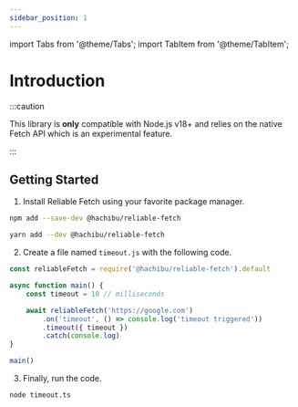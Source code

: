 ```yaml
---
sidebar_position: 1
---
```


import Tabs from '@theme/Tabs';
import TabItem from '@theme/TabItem';

# Introduction

:::caution

This library is **only** compatible with Node.js v18+ and relies on the native Fetch API which is an experimental feature.

:::

## Getting Started

1. Install Reliable Fetch using your favorite package manager.

<Tabs>
<TabItem value="npm" label="npm">

```bash
npm add --save-dev @hachibu/reliable-fetch
```

</TabItem>
<TabItem value="yarn" label="yarn">

```bash
yarn add --dev @hachibu/reliable-fetch
```

</TabItem>
</Tabs>

2. Create a file named `timeout.js` with the following code.

```js
const reliableFetch = require('@hachibu/reliable-fetch').default

async function main() {
    const timeout = 10 // milliseconds

    await reliableFetch('https://google.com')
        .on('timeout', () => console.log('timeout triggered'))
        .timeout({ timeout })
        .catch(console.log)
}

main()
```

3. Finally, run the code.

```bash
node timeout.ts
```
